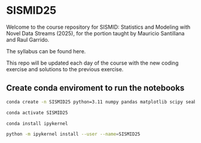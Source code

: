 # SISMID25

Welcome to the course repository for SISMID: Statistics and Modeling with Novel Data Streams (2025), for the portion taught by Mauricio Santillana and Raul Garrido.

The syllabus can be found here.

This repo will be updated each day of the course with the new coding exercise and solutions to the previous exercise.


## Create conda enviroment to run the notebooks
```bash
conda create -n SISMID25 python=3.11 numpy pandas matplotlib scipy seaborn scikit-learn

conda activate SISMID25

conda install ipykernel  

python -m ipykernel install --user --name=SISMID25
```